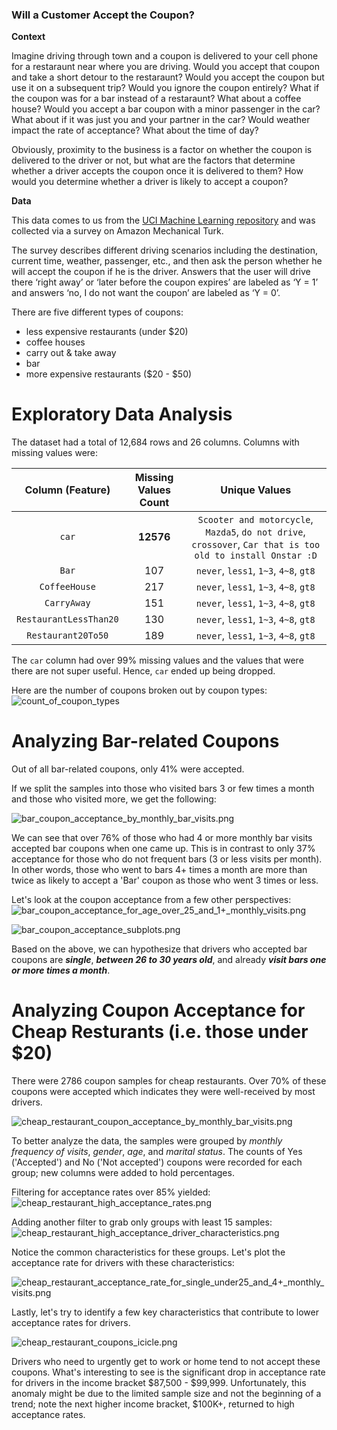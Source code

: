### Will a Customer Accept the Coupon?

**Context**

Imagine driving through town and a coupon is delivered to your cell phone for a restaraunt near where you are driving. Would you accept that coupon and take a short detour to the restaraunt? Would you accept the coupon but use it on a subsequent trip? Would you ignore the coupon entirely? What if the coupon was for a bar instead of a restaraunt? What about a coffee house? Would you accept a bar coupon with a minor passenger in the car? What about if it was just you and your partner in the car? Would weather impact the rate of acceptance? What about the time of day?

Obviously, proximity to the business is a factor on whether the coupon is delivered to the driver or not, but what are the factors that determine whether a driver accepts the coupon once it is delivered to them? How would you determine whether a driver is likely to accept a coupon?

**Data**

This data comes to us from the [UCI Machine Learning repository](https://archive.ics.uci.edu/dataset/603/in+vehicle+coupon+recommendation) and was collected via a survey on Amazon Mechanical Turk. 

The survey describes different driving scenarios including the destination, current time, weather, passenger, etc., and then ask the person whether he will accept the coupon if he is the driver. Answers that the user will drive there ‘right away’ or ‘later before the coupon expires’ are labeled as ‘Y = 1’ and answers ‘no, I do not want the coupon’ are labeled as ‘Y = 0’.  

There are five different types of coupons:
* less expensive restaurants (under $20)
* coffee houses
* carry out & take away
* bar
* more expensive restaurants ($20 - $50)

# Exploratory Data Analysis
The dataset had a total of 12,684 rows and 26 columns.  Columns with missing values were:

| Column (Feature) | Missing Values Count | Unique Values |
|:-----:|:--------:|:------:|
| `car` | **12576** | `Scooter and motorcycle`, `Mazda5`, `do not drive`, `crossover`, `Car that is too old to install Onstar :D` |
| `Bar` |  107  | `never`, `less1`, `1~3`, `4~8`, `gt8` |
| `CoffeeHouse` | 217 | `never`, `less1`, `1~3`, `4~8`, `gt8` |
| `CarryAway` | 151 | `never`, `less1`, `1~3`, `4~8`, `gt8` |
| `RestaurantLessThan20` | 130 | `never`, `less1`, `1~3`, `4~8`, `gt8` |
| `Restaurant20To50` | 189 | `never`, `less1`, `1~3`, `4~8`, `gt8` |

The `car` column had over 99% missing values and the values that were there are not super useful.  Hence, `car` ended up being dropped.

Here are the number of coupons broken out by coupon types:
![count_of_coupon_types](images/count_of_coupon_types.png)

# Analyzing Bar-related Coupons

Out of all bar-related coupons, only 41% were accepted.

If we split the samples into those who visited bars 3 or few times a month and those who visited more, we get the following:

![bar_coupon_acceptance_by_monthly_bar_visits.png](images/bar_coupon_acceptance_by_monthly_bar_visits.png)

We can see that over 76% of those who had 4 or more monthly bar visits accepted bar coupons when one came up.  This is in contrast to only 37% acceptance for those who do not frequent bars (3 or less visits per month).  In other words, those who went to bars 4+ times a month are more than twice as likely to accept a 'Bar' coupon as those who went 3 times or less.

Let's look at the coupon acceptance from a few other perspectives:
![bar_coupon_acceptance_for_age_over_25_and_1+_monthly_visits.png](images/bar_coupon_acceptance_for_age_over_25_and_1+_monthly_visits.png)

![bar_coupon_acceptance_subplots.png](images/bar_coupon_acceptance_subplots.png)

Based on the above, we can hypothesize that drivers who accepted bar coupons are **_single_**, **_between 26 to 30 years old_**, and already **_visit bars one or more times a month_**.

# Analyzing Coupon Acceptance for Cheap Resturants (i.e. those under $20)

There were 2786 coupon samples for cheap restaurants.  Over 70% of these coupons were accepted which indicates they were well-received by most drivers.

![cheap_restaurant_coupon_acceptance_by_monthly_bar_visits.png](images/cheap_restaurant_coupon_acceptance_by_monthly_bar_visits.png)

To better analyze the data, the samples were grouped by _monthly frequency of visits_, _gender_, _age_, and _marital status_.  The counts of Yes ('Accepted') and No ('Not accepted') coupons were recorded for each group; new columns were added to hold percentages.

Filtering for acceptance rates over 85% yielded:
![cheap_restaurant_high_acceptance_rates.png](images/cheap_restaurant_high_acceptance_rates.png)

Adding another filter to grab only groups with least 15 samples:
![cheap_restaurant_high_acceptance_driver_characteristics.png](images/cheap_restaurant_high_acceptance_driver_characteristics.png)

Notice the common characteristics for these groups.  Let's plot the acceptance rate for drivers with these characteristics:

![cheap_restaurant_acceptance_rate_for_single_under25_and_4+_monthly_visits.png](images/cheap_restaurant_acceptance_rate_for_single_under25_and_4+_monthly_visits.png)

Lastly, let's try to identify a few key characteristics that contribute to lower acceptance rates for drivers. 

![cheap_restaurant_coupons_icicle.png](images/cheap_restaurant_coupons_icicle.png)

Drivers who need to urgently get to work or home tend to not accept these coupons.  What's interesting to see is the significant drop in acceptance rate for drivers in the income bracket $87,500 - $99,999.  Unfortunately, this anomaly might be due to the limited sample size and not the beginning of a trend; note the next higher income bracket, $100K+, returned to high acceptance rates.